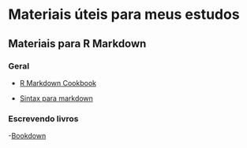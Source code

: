 # Materiais úteis para meus estudos

## Materiais para R Markdown

### Geral

- [R Markdown Cookbook](https://bookdown.org/yihui/rmarkdown-cookbook/)

- [Sintax para markdown](https://www.markdownguide.org/basic-syntax/)

### Escrevendo livros

-[Bookdown](https://bookdown.org/yihui/bookdown/)



